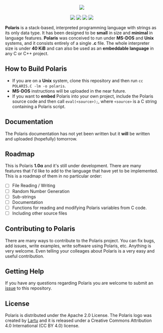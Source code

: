 <p align="center">
  <img src="https://github.com/Lartu/polaris/blob/master/IMG/LOGO.PNG">
  <br><br>
  <img src="https://img.shields.io/badge/version-1.0α-blue.svg?style=flat-square">
  <img src="https://img.shields.io/badge/apache-_2.0-yellow?style=flat-square">
  <a href="https://www.freenode.net"><img src="https://img.shields.io/badge/irc-%23polaris-navy?style=flat-square"></a>
  <a href="https://travis-ci.org/Lartu/ldpl"><img src="https://img.shields.io/travis/Lartu/ldpl/master?style=flat-square"></a>
</p>

**Polaris** is a stack-based, interpreted programming language with strings as its only data type.
It has been designed to be **small** in size and **minimal** in language features. **Polaris** was
conceived to run under **MS-DOS** and **Unix** systems, and it consists entirely of a single **.c** file.
The whole interpreter size is under **40 KiB** and can also be used as an **embeddable language** in
any C or C++ project.

## How to Build Polaris

- If you are on a **Unix** system, clone this repository and then run `cc POLARIS.C -lm -o polaris`.
- **MS-DOS** instructions will be uploaded in the near future.
- If you want to **embed** Polaris into your own project, include the Polaris source code and then call `eval(<source>);`,
where `<source>` is a C string containing a Polaris script.

## Documentation

The Polaris documentation has not yet been written but it **will** be written and uploaded (hopefully) tomorrow.

## Roadmap

This is Polaris **1.0α** and it's still under development. There are many features that I'd like to add to the
language that have yet to be implemented. This is a roadmap of them in no particular order:
- [ ] File Reading / Writing
- [ ] Random Number Generation
- [ ] Sub-strings
- [ ] Documentation
- [ ] Functions for reading and modifying Polaris variables from C code.
- [ ] Including other source files

## Contributing to Polaris

There are many ways to contribute to the Polaris project. You can fix bugs, add issues, write examples,
write software using Polaris, etc. Anything is very welcome. Even telling your colleages about Polaris
is a very easy and useful contribution.

## Getting Help

If you have any questions regarding Polaris you are welcome to submit an [issue](https://github.com/Lartu/polaris/issues) to this repository.

## License

Polaris is distributed under the Apache 2.0 License. The Polaris logo was created by [Lartu](https://github.com/Lartu)
and it is released under a Creative Commons Attribution 4.0 International (CC BY 4.0) license.
